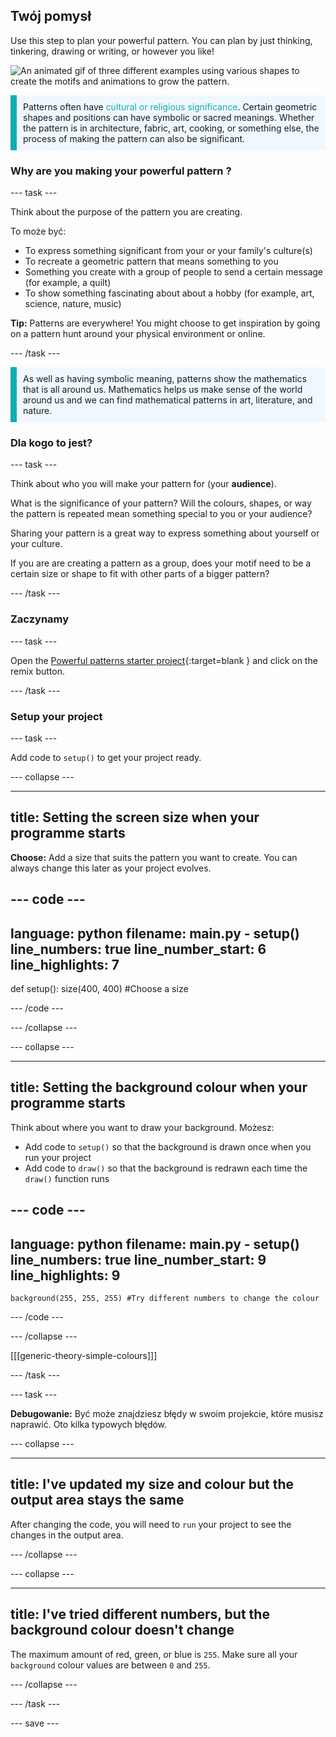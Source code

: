 ## Twój pomysł

Use this step to plan your powerful pattern. You can plan by just thinking, tinkering, drawing or writing, or however you like!

![An animated gif of three different examples using various shapes to create the motifs and animations to grow the pattern.](images/ideas-1.gif)

<p style="border-left: solid; border-width:10px; border-color: #0faeb0; background-color: aliceblue; padding: 10px;">Patterns often have <span style="color: #0faeb0">cultural or religious significance</span>. Certain geometric shapes and positions can have symbolic or sacred meanings. Whether the pattern is in architecture, fabric, art, cooking, or something else, the process of making the pattern can also be significant.</p>

### Why are you making your powerful pattern ?

--- task ---

Think about the purpose of the pattern you are creating.

To może być:
- To express something significant from your or your family's culture(s)
- To recreate a geometric pattern that means something to you
- Something you create with a group of people to send a certain message (for example, a quilt)
- To show something fascinating about about a hobby (for example, art, science, nature, music)

**Tip:** Patterns are everywhere! You might choose to get inspiration by going on a pattern hunt around your physical environment or online.

--- /task ---

<p style="border-left: solid; border-width:10px; border-color: #0faeb0; background-color: aliceblue; padding: 10px;">As well as having symbolic meaning, patterns show the mathematics that is all around us. Mathematics helps us make sense of the world around us and we can find mathematical patterns in art, literature, and nature. </p>

### Dla kogo to jest?

--- task ---

Think about who you will make your pattern for (your **audience**).

What is the significance of your pattern? Will the colours, shapes, or way the pattern is repeated mean something special to you or your audience?

Sharing your pattern is a great way to express something about yourself or your culture.

If you are are creating a pattern as a group, does your motif need to be a certain size or shape to fit with other parts of a bigger pattern?

--- /task ---

### Zaczynamy

--- task ---

Open the [Powerful patterns starter project](https://trinket.io/python/6c4a0c6406){:target=blank } and click on the remix button.

--- /task ---

### Setup your project

--- task ---

Add code to `setup()` to get your project ready.

--- collapse ---

---
title: Setting the screen size when your programme starts
---

**Choose:** Add a size that suits the pattern you want to create. You can always change this later as your project evolves.

--- code ---
---
language: python filename: main.py - setup() line_numbers: true line_number_start: 6
line_highlights: 7
---
def setup(): size(400, 400) #Choose a size

--- /code ---

--- /collapse ---

--- collapse ---

---
title: Setting the background colour when your programme starts
---

Think about where you want to draw your background. Możesz:
+ Add code to `setup()` so that the background is drawn once when you run your project
+ Add code to `draw()` so that the background is redrawn each time the `draw()` function runs

--- code ---
---
language: python filename: main.py - setup() line_numbers: true line_number_start: 9
line_highlights: 9
---

    background(255, 255, 255) #Try different numbers to change the colour

--- /code ---

--- /collapse ---

[[[generic-theory-simple-colours]]]

--- /task ---

--- task ---

**Debugowanie:** Być może znajdziesz błędy w swoim projekcie, które musisz naprawić. Oto kilka typowych błędów.

--- collapse ---

---
title: I've updated my size and colour but the output area stays the same
---

After changing the code, you will need to `run` your project to see the changes in the output area.

--- /collapse ---

--- collapse ---

---
title: I've tried different numbers, but the background colour doesn't change
---

The maximum amount of red, green, or blue is `255`. Make sure all your `background` colour values are between `0` and `255`.

--- /collapse ---

--- /task ---


--- save ---
